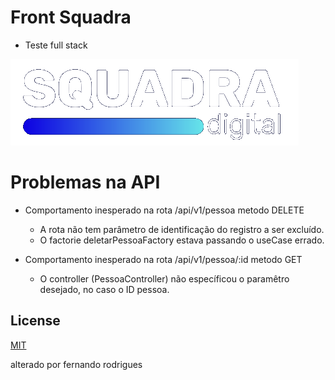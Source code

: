 # Front Squadra

- Teste full stack

![alt text](https://github.com/rafaelgsilva91/front-squadra/blob/main/src/components/home/logo.png?raw=true)

# Problemas na API

- Comportamento inesperado na rota /api/v1/pessoa metodo DELETE

  - A rota não tem parâmetro de identificação do registro a ser excluído.
  - O factorie deletarPessoaFactory estava passando o useCase errado.

- Comportamento inesperado na rota /api/v1/pessoa/:id metodo GET
  - O controller (PessoaController) não específicou o paramêtro desejado, no caso o ID pessoa.

## License

[MIT](https://choosealicense.com/licenses/mit/)

alterado por fernando rodrigues
